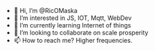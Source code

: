 - 👋 Hi, I’m @RicOMaska
- 👀 I’m interested in JS, IOT, Mqtt, WebDev
- 🌱 I’m currently learning Internet of things
- 💞️ I’m looking to collaborate on scale prosperity
- 📫 How to reach me? Higher frequencies.

<!---
RicOMaska/RicOMaska is a ✨ special ✨ repository because its `README.md` (this file) appears on your GitHub profile.
You can click the Preview link to take a look at your changes.
--->
